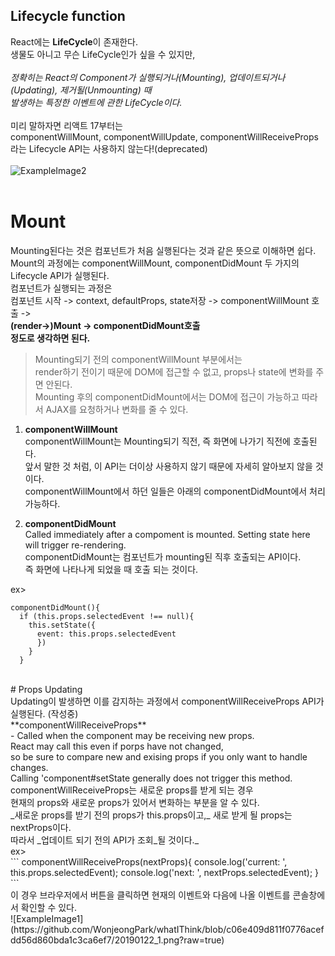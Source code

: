 ## Lifecycle function<br>
React에는 **LifeCycle**이 존재한다.<br>
생물도 아니고 무슨 LifeCycle인가 싶을 수 있지만,<br><br>
_정확히는 React의 Component가 실행되거나(Mounting), 업데이트되거나(Updating), 제거될(Unmounting) 때<br>
발생하는 특정한 이벤트에 관한 LifeCycle이다._<br><br>
미리 말하자면 리액트 17부터는<br>
componentWillMount, componentWillUpdate, componentWillReceiveProps라는 Lifecycle API는 사용하지 않는다!(deprecated)<br><br>
![ExampleImage2](https://github.com/WonjeongPark/whatIThink/blob/a2f558053e5a4061cf5a0117d613beecd37dd4f5/Lifecycle.jpeg?raw=true)
<br><br>
# Mount
Mounting된다는 것은 컴포넌트가 처음 실행된다는 것과 같은 뜻으로 이해하면 쉽다.<br>
Mount의 과정에는 componentWillMount, componentDidMount 두 가지의 Lifecycle API가 실행된다.<br>
컴포넌트가 실행되는 과정은<br>
컴포넌트 시작 -> context, defaultProps, state저장 -> componentWillMount 호출 -><br>
**(render->)Mount -> componentDidMount호출<br>
정도로 생각하면 된다.<br>**
> Mounting되기 전의 componentWillMount 부분에서는<br>
> render하기 전이기 때문에 DOM에 접근할 수 없고, props나 state에 변화를 주면 안된다.<br>
> Mounting 후의 componentDidMount에서는 DOM에 접근이 가능하고 따라서 AJAX를 요청하거나 변화를 줄 수 있다.<br>

1. **componentWillMount**<br>
componentWillMount는 Mounting되기 직전, 즉 화면에 나가기 직전에 호출된다.<br>
앞서 말한 것 처럼, 이 API는 더이상 사용하지 않기 때문에 자세히 알아보지 않을 것이다.<br>
componentWillMount에서 하던 일들은 아래의 componentDidMount에서 처리 가능하다.<br>

2. **componentDidMount**<br>
Called immediately after a compoment is mounted.
Setting state here will trigger re-rendering.<br>
componentDidMount는 컴포넌트가 mounting된 직후 호출되는 API이다.<br>
즉 화면에 나타나게 되었을 때 호출 되는 것이다.<br>

ex>
```
componentDidMount(){
  if (this.props.selectedEvent !== null){
    this.setState({
      event: this.props.selectedEvent
      })
    }
  }
  ```
<br>
# Props Updating<br>
Updating이 발생하면 이를 감지하는 과정에서 componentWillReceiveProps API가 실행된다.
(작성중)

<br>
**componentWillReceiveProps**<br>
- Called when the component may be receiving new props.<br>
React may call this even if porps have not changed,<br>
so be sure to compare new and exising props if you only want to handle changes.<br>
Calling 'component#setState generally does not trigger this method.<br>
componentWillReceiveProps는 새로운 props를 받게 되는 경우<br>
현재의 props와 새로운 props가 있어서 변화하는 부분을 알 수 있다.<br>
_새로운 props를 받기 전의 props가 this.props이고,_ 새로 받게 될 props는 nextProps이다.<br>
따라서 _업데이트 되기 전의 API가 조회_될 것이다._<br>
ex><br>
```
componentWillReceiveProps(nextProps){
console.log('current: ', this.props.selectedEvent);
console.log('next: ', nextProps.selectedEvent);
}
```
<br>
이 경우 브라우저에서 버튼을 클릭하면 현재의 이벤트와 다음에 나올 이벤트를 콘솔창에서 확인할 수 있다.<br>
![ExampleImage1](https://github.com/WonjeongPark/whatIThink/blob/c06e409d811f0776acefdd56d860bda1c3ca6ef7/20190122_1.png?raw=true)<br>

